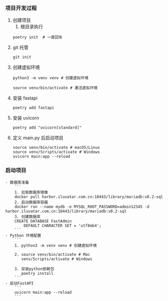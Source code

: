 ### 项目开发过程
1. 创建项目
    1. 根目录执行
    ```
    poetry init  # 一直回车
    ```
2. git 托管
    ```
    git init
    ```
3. 创建虚拟环境
    ```
    python3 -m venv venv # 创建虚拟环境

    source venv/bin/activate # 激活虚拟环境
    ```
4. 安装 fastapi
    ```
    poetry add fastapi
    ```
5. 安装 uvicorn
    ```
    poetry add "uvicorn[standard]"
    ```
6. 定义 main.py 后启动项目
    ```
    source venv/bin/activate # macOS/Linux
    source venv/Scripts/activate # Windows
    uvicorn main:app --reload
    ```

### 启动项目
    - 数据库准备
        ```
        1. 拉取数据库镜像
        docker pull harbor.iluvatar.com.cn:10443/library/mariadb:v0.2-sql
        2. 启动数据库容器
        docker run --name mydb -e MYSQL_ROOT_PASSWORD=admin12345 -d harbor.iluvatar.com.cn:10443/library/mariadb:v0.2-sql 
        3. 创建数据库
        CREATE DATABASE FastAdmin
            DEFAULT CHARACTER SET = 'utf8mb4';
        ```
    - Python 环境配置
        ```
        1. python3 -m venv venv # 创建虚拟环境

        2. source venv/bin/activate # Mac
           venv/Scripts/activate # Windows

        3. 安装python依赖包
           poetry install
        ```
    - 启动FastAPI
        ```
        uvicorn main:app --reload
        ```
        